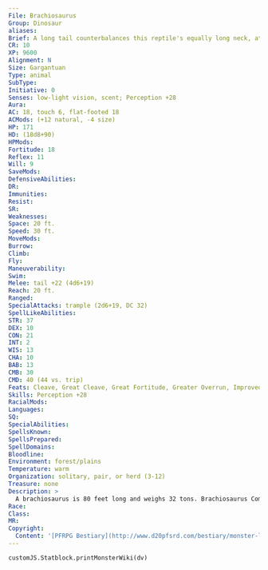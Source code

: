 ```yaml
---
File: Brachiosaurus
Group: Dinosaur
aliases: 
Brief: A long tail counterbalances this reptile's equally long neck, at the end of which a relatively small head pulls food from the treetop.
CR: 10
XP: 9600
Alignment: N
Size: Gargantuan
Type: animal
SubType: 
Initiative: 0
Senses: low-light vision, scent; Perception +28
Aura: 
AC: 18, touch 6, flat-footed 18
ACMods: (+12 natural, -4 size)
HP: 171
HD: (18d8+90)
HPMods: 
Fortitude: 18
Reflex: 11
Will: 9
SaveMods: 
DefensiveAbilities: 
DR: 
Immunities: 
Resist: 
SR: 
Weaknesses: 
Space: 20 ft.
Speed: 30 ft.
MoveMods: 
Burrow: 
Climb: 
Fly: 
Maneuverability: 
Swim: 
Melee: tail +22 (4d6+19)
Reach: 20 ft.
Ranged: 
SpecialAttacks: trample (2d6+19, DC 32)
SpellLikeAbilities: 
STR: 37
DEX: 10
CON: 21
INT: 2
WIS: 13
CHA: 10
BAB: 13
CMB: 30
CMD: 40 (44 vs. trip)
Feats: Cleave, Great Cleave, Great Fortitude, Greater Overrun, Improved Bull Rush, Iron Will, Power Attack, Skill Focus (Perception), Weapon Focus (tail)
Skills: Perception +28
RacialMods: 
Languages: 
SQ: 
SpecialAbilities: 
SpellsKnown: 
SpellsPrepared: 
SpellDomains: 
Bloodline: 
Environment: forest/plains
Temperature: warm
Organization: solitary, pair, or herd (3-12)
Treasure: none
Description: >
  A brachiosaurus is 80 feet long and weighs 32 tons. Brachiosaurus Companions Starting Statistics: Size Medium; Speed 30 ft.; AC +3 natural armor; Attack tail (2d4); Ability Scores Str 13, Dex 14, Con 11, Int 2, Wis 13, Cha 10; Special Qualities lowlight vision, scent. 7th-Level Adv.: Size Large; AC +2 natural armor; Attack tail (2d6); Ability Scores Str +8, Dex -2, Con +4; Special Qualities trample (1d8).
Race: 
Class: 
MR: 
Copyright:
  Content: '[PFRPG Bestiary](http://www.d20pfsrd.com/bestiary/monster-listings/animals/dinosaur/brachiosaurus)'
---
```

```dataviewjs
customJS.Statblock.printMonsterWiki(dv)
```
